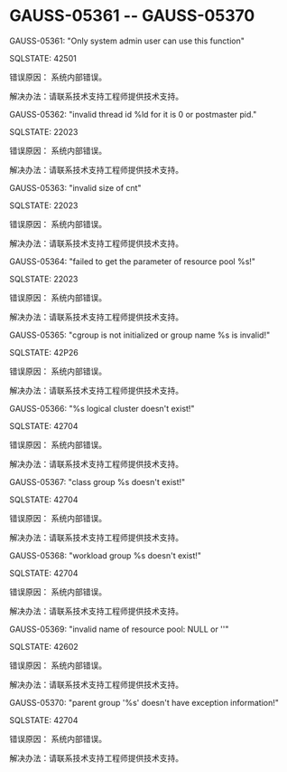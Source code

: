 # GAUSS-05361 -- GAUSS-05370<a name="ZH-CN_TOPIC_0302073693"></a>

GAUSS-05361: "Only system admin user can use this function"

SQLSTATE: 42501

错误原因： 系统内部错误。

解决办法：请联系技术支持工程师提供技术支持。

GAUSS-05362: "invalid thread id %ld for it is 0 or postmaster pid."

SQLSTATE: 22023

错误原因： 系统内部错误。

解决办法：请联系技术支持工程师提供技术支持。

GAUSS-05363: "invalid size of cnt"

SQLSTATE: 22023

错误原因： 系统内部错误。

解决办法：请联系技术支持工程师提供技术支持。

GAUSS-05364: "failed to get the parameter of resource pool %s!"

SQLSTATE: 22023

错误原因： 系统内部错误。

解决办法：请联系技术支持工程师提供技术支持。

GAUSS-05365: "cgroup is not initialized or group name %s is invalid!"

SQLSTATE: 42P26

错误原因： 系统内部错误。

解决办法：请联系技术支持工程师提供技术支持。

GAUSS-05366: "%s logical cluster doesn't exist!"

SQLSTATE: 42704

错误原因： 系统内部错误。

解决办法：请联系技术支持工程师提供技术支持。

GAUSS-05367: "class group %s doesn't exist!"

SQLSTATE: 42704

错误原因： 系统内部错误。

解决办法：请联系技术支持工程师提供技术支持。

GAUSS-05368: "workload group %s doesn't exist!"

SQLSTATE: 42704

错误原因： 系统内部错误。

解决办法：请联系技术支持工程师提供技术支持。

GAUSS-05369: "invalid name of resource pool: NULL or ''"

SQLSTATE: 42602

错误原因： 系统内部错误。

解决办法：请联系技术支持工程师提供技术支持。

GAUSS-05370: "parent group '%s' doesn't have exception information!"

SQLSTATE: 42704

错误原因： 系统内部错误。

解决办法：请联系技术支持工程师提供技术支持。

